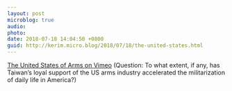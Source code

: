 ```yaml
---
layout: post
microblog: true
audio: 
photo: 
date: 2018-07-18 14:04:50 +0800
guid: http://kerim.micro.blog/2018/07/18/the-united-states.html
---
```

[The United States of Arms on Vimeo](https://vimeo.com/279923192) (Question: To what extent, if any, has Taiwan’s loyal support of the US arms industry accelerated the militarization of daily life in America?)
